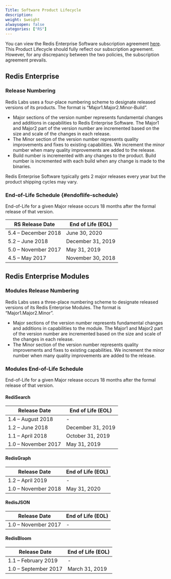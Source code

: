 ```yaml
---
Title: Software Product Lifecycle
description:
weight: $weight
alwaysopen: false
categories: ["RS"]
---
```

You can view the Redis Enterprise Software subscription agreement [here](https://redislabs.com/company/terms-of-use#software).
This Product Lifecycle should fully reflect our subscription agreement.
However, for any discrepancy between the two policies, the subscription agreement prevails.

## Redis Enterprise

### Release Numbering

Redis Labs uses a four-place numbering scheme to designate released versions of its products.
The format is “Major1.Major2.Minor-Build”.

- Major sections of the version number represents fundamental changes and additions in
    capabilities to Redis  Enterprise Software. The Major1 and Major2 part of the
    version number are incremented based on the size and scale of the changes in each
    release.
- The Minor section of the version number represents quality improvements and fixes to
    existing capabilities. We increment the minor number when many quality improvements
    are added to the release.
- Build number is incremented with any changes to the product. Build number is
    incremented with each build when any change is made to the binaries.

Redis Enterprise Software typically gets 2 major releases every year but the product shipping cycles may vary.

### End-of-Life Schedule {#endoflife-schedule}

End-of-Life for a given Major release occurs 18 months after the formal release of
that version.

| RS Release Date | End of Life (EOL)  |
| ----------------------------------------- | ------------------ |
| 5.4 – December 2018                       | June 30, 2020      |
| 5.2 – June 2018                           | December 31, 2019  |
| 5.0 – November 2017                       | May 31, 2019       |
| 4.5 – May 2017                            | November 30, 2018  |

## Redis Enterprise Modules

### Modules Release Numbering

Redis Labs uses a three-place numbering scheme to designate released versions of its Redis Enterprise Modules.
The format is “Major1.Major2.Minor”.

- Major sections of the version number represents fundamental changes and additions in
    capabilities to the module. The Major1 and Major2 part of the
    version number are incremented based on the size and scale of the changes in each
    release.
- The Minor section of the version number represents quality improvements and fixes to
    existing capabilities. We increment the minor number when many quality improvements
    are added to the release.

### Modules End-of-Life Schedule

End-of-Life for a given Major release occurs 18 months after the formal release of
that version.

#### RediSearch

| Release Date | End of Life (EOL)  |
| ----------------------------------------- | ------------------ |
| 1.4 – August 2018                         | -                  |
| 1.2 – June 2018                           | December 31, 2019  |
| 1.1 – April 2018                          | October 31, 2019   |
| 1.0 – November 2017                       | May 31, 2019       |

#### RedisGraph

| Release Date | End of Life (EOL)  |
| ----------------------------------------- | ------------------ |
| 1.2 – April 2019                          | -                  |
| 1.0 – November 2018                       | May 31, 2020       |

#### RedisJSON

| Release Date | End of Life (EOL)  |
| ----------------------------------------- | ------------------ |
| 1.0 – November 2017                       | -                  |

#### RedisBloom

| Release Date | End of Life (EOL)  |
| ----------------------------------------- | ------------------ |
| 1.1 – February 2019                       | -                  |
| 1.0 – September 2017                      | March 31, 2019     |
